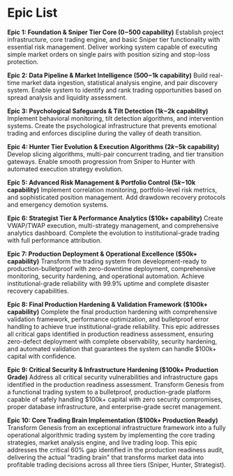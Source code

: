 # Epic List

**Epic 1: Foundation & Sniper Tier Core ($0-$500 capability)**
Establish project infrastructure, core trading engine, and basic Sniper tier functionality with essential risk management. Deliver working system capable of executing simple market orders on single pairs with position sizing and stop-loss protection.

**Epic 2: Data Pipeline & Market Intelligence ($500-$1k capability)**
Build real-time market data ingestion, statistical analysis engine, and pair discovery system. Enable system to identify and rank trading opportunities based on spread analysis and liquidity assessment.

**Epic 3: Psychological Safeguards & Tilt Detection ($1k-$2k capability)**
Implement behavioral monitoring, tilt detection algorithms, and intervention systems. Create the psychological infrastructure that prevents emotional trading and enforces discipline during the valley of death transition.

**Epic 4: Hunter Tier Evolution & Execution Algorithms ($2k-$5k capability)**
Develop slicing algorithms, multi-pair concurrent trading, and tier transition gateways. Enable smooth progression from Sniper to Hunter with automated execution strategy evolution.

**Epic 5: Advanced Risk Management & Portfolio Control ($5k-$10k capability)**
Implement correlation monitoring, portfolio-level risk metrics, and sophisticated position management. Add drawdown recovery protocols and emergency demotion systems.

**Epic 6: Strategist Tier & Performance Analytics ($10k+ capability)**
Create VWAP/TWAP execution, multi-strategy management, and comprehensive analytics dashboard. Complete the evolution to institutional-grade trading with full performance attribution.

**Epic 7: Production Deployment & Operational Excellence ($50k+ capability)**
Transform the trading system from development-ready to production-bulletproof with zero-downtime deployment, comprehensive monitoring, security hardening, and operational automation. Achieve institutional-grade reliability with 99.9% uptime and complete disaster recovery capabilities.

**Epic 8: Final Production Hardening & Validation Framework ($100k+ capability)**
Complete the final production hardening with comprehensive validation framework, performance optimization, and bulletproof error handling to achieve true institutional-grade reliability. This epic addresses all critical gaps identified in production readiness assessment, ensuring zero-defect deployment with complete observability, security hardening, and automated validation that guarantees the system can handle $100k+ capital with confidence.

**Epic 9: Critical Security & Infrastructure Hardening ($100k+ Production Grade)**
Address all critical security vulnerabilities and infrastructure gaps identified in the production readiness assessment. Transform Genesis from a functional trading system to a bulletproof, production-grade platform capable of safely handling $100k+ capital with zero security compromises, proper database infrastructure, and enterprise-grade secret management.

**Epic 10: Core Trading Brain Implementation ($100k+ Production Ready)**
Transform Genesis from an exceptional infrastructure framework into a fully operational algorithmic trading system by implementing the core trading strategies, market analysis engine, and live trading loop. This epic addresses the critical 60% gap identified in the production readiness audit, delivering the actual "trading brain" that transforms market data into profitable trading decisions across all three tiers (Sniper, Hunter, Strategist).
